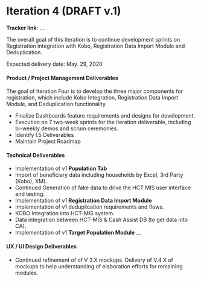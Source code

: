 # Iteration 4 \(DRAFT v.1\)

**Tracker link**: ....

The overall goal of this iteration is to continue development sprints on Registration integration with Kobo, Registration Data Import Module and Deduplication.

Expected delivery date: May. 29, 2020

####  **Product / Project Management Deliverables**

The goal of Iteration Four is to develop the three major components for registration, which include Kobo Integration, Registration Data Import Module, and Deduplication functionality. 

* Finalize Dashboards feature requirements and designs for development. 
* Execution on 7 two-week sprints for the iteration deliverable, including bi-weekly demos and scrum ceremonies.
* Identify I.5 Deliverables
* Maintain Project Roadmap

####  **Technical Deliverables**

* Implementation of v1 **Population Tab**
* Import of beneficiary data including households by Excel, 3rd Party \(Kobo\), XML.
* Continued Generation of fake data to drive the HCT MIS user interface and testing.
* Implementation of v1 **Registration Data Import Module**
* Implementation of  v1 deduplication requirements and flows.
* KOBO Integration into HCT-MIS system. 
* Data integration between HCT-MIS & Cash Assist DB \(to get data into CA\). 
* Implementation of v1 **Target Population Module** __

#### **UX / UI Design Deliverables**

* Continued refinement of of V 3.X mockups. Delivery of V.4.X of mockups to help understanding of elaboration efforts for remaining modules. 

